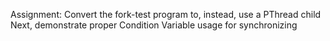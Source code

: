 Assignment:
  Convert the fork-test program to, instead, use a PThread child
  Next, demonstrate proper Condition Variable usage for synchronizing

